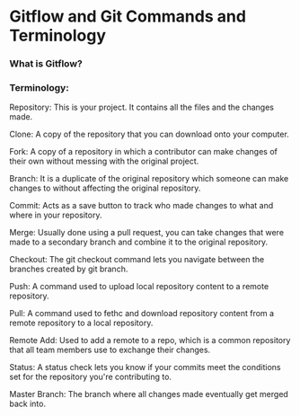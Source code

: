# Gitflow and Git Commands and Terminology

### What is Gitflow?

### Terminology:

Repository: This is your project. It contains all the files and the changes made.

Clone: A copy of the repository that you can download onto your computer.

Fork: A copy of a repository in which a contributor can make changes of their own without messing with the original project.

Branch: It is a duplicate of the original repository which someone can make changes to without affecting the original repository.

Commit: Acts as a save button to track who made changes to what and where in your repository.

Merge: Usually done using a pull request, you can take changes that were made to a secondary branch and combine it to the original repository.

Checkout: The git checkout command lets you navigate between the branches created by git branch.

Push: A command used to upload local repository content to a remote repository.

Pull: A command used to fethc and download repository content from a remote repository to a local repository.

Remote Add: Used to add a remote to a repo, which is a common repository that all team members use to exchange their changes.

Status: A status check lets you know if your commits meet the conditions set for the repository you're contributing to.

Master Branch: The branch where all changes made eventually get merged back into.
